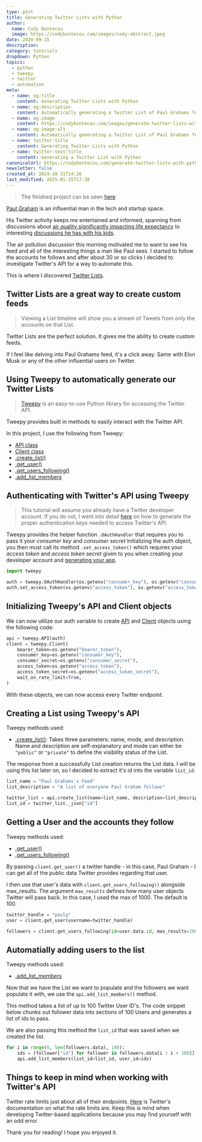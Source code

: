 ```yaml
---
type: post
title: Generating Twitter Lists with Python
author:
  name: Cody Bontecou
  image: https://codybontecou.com/images/cody-abstract.jpeg
date: 2020-09-15
description: 
category: tutorials
dropdown: Python
topics:
  - python
  - tweepy
  - twitter
  - automation
meta:
  - name: og:title
    content: Generating Twitter Lists with Python
  - name: og:description
    content: Automatically generating a Twitter List of Paul Grahams feed with Python and Tweepy
  - name: og:image
    content: https://codybontecou.com/images/generate-twitter-lists-with-python-meta.png
  - name: og:image:alt
    content: Automatically generating a Twitter List of Paul Grahams feed with Python and Tweepy
  - name: twitter:title
    content: Generating Twitter Lists with Python
  - name: twitter:text:title
    content: Generating a Twitter List with Python
canonicalUrl: https://codybontecou.com/generate-twitter-lists-with-python.html
newsletter: false
created_at: 2024-10-31T14:26
last_modified: 2025-01-15T17:38
---
```

> The finished project can be seen [here](https://github.com/CodyBontecou/Generating-Twitter-Lists-with-Python/blob/main/tweepy_lists/app.py)

[Paul Graham](https://twitter.com/paulg) is an influential man in the tech and startup space.

His Twitter activity keeps me entertained and informed, spanning from discussions about [air quality significantly impacting life expectancy](https://twitter.com/paulg/status/1437423926980841472) to interesting [discussions he has with his kids](https://twitter.com/paulg/status/1437453828606070784).

The air pollution discussion this morning motivated me to want to see his feed and all of the interesting things a man like Paul sees. I started to follow the accounts he follows and after about 30 or so clicks I decided to investigate Twitter's API for a way to automate this.

This is where I discovered [Twitter Lists](https://help.twitter.com/en/using-twitter/twitter-lists).

## Twitter Lists are a great way to create custom feeds

> Viewing a List timeline will show you a stream of Tweets from only the accounts on that List.

Twitter Lists are the perfect solution. It gives me the ability to create custom feeds.

If I feel like delving into Paul Grahams feed, it's a click away. Same with Elon Musk or any of the other influential users on Twitter.

## Using Tweepy to automatically generate our Twitter Lists

> [Tweepy](https://www.tweepy.org/) is an easy-to-use Python library for accessing the Twitter API.

Tweepy provides built in methods to easily interact with the Twitter API.

In this project, I use the following from Tweepy:

- [API class](https://docs.tweepy.org/en/stable/api.html?highlight=API#API)
- [Client class](https://docs.tweepy.org/en/latest/client.html)
- [.create_list()](https://docs.tweepy.org/en/latest/api.html?highlight=create_list#tweepy.API.create_list)
- [.get_user()](https://docs.tweepy.org/en/v3.10.0/api.html?highlight=get_user#API.get_user)
- [.get_users_following()](https://docs.tweepy.org/en/latest/client.html?highlight=get_users_following#tweepy.client.get_users_following)
- [.add_list_members](https://docs.tweepy.org/en/latest/api.html?highlight=add_list_members#tweepy.api.add_list_members)

## Authenticating with Twitter's API using Tweepy

> This tutorial will assume you already have a Twitter developer account. If you do not, I went into detail [here](https://codybontecou.com/programmatically-tweeting-with-nodejs.html#getting-authenticated) on how to generate the proper authentication keys needed to access Twitter's API.

Tweepy provides the helper function `.OAuthHandler` that requires you to pass it your _consumer key_ and _consumer secret_ initializing the auth object, you then must call its method `.set_access_token()` which requires your _access token_ and _access token secret_ given to you when creating your developer account and [generating your app](https://codybontecou.com/programmatically-tweeting-with-nodejs.html#getting-authenticated).

```python
import tweepy

auth = tweepy.OAuthHandler(os.getenv("consumer_key"), os.getenv("consumer_secret"))
auth.set_access_token(os.getenv("access_token"), os.getenv("access_token_secret"))
```

## Initializing Tweepy's API and Client objects

We can now utilize our auth variable to create [API](https://docs.tweepy.org/en/stable/api.html?highlight=API#API) and [Client](https://docs.tweepy.org/en/latest/client.html) objects using the following code:

```python
api = tweepy.API(auth)
client = tweepy.Client(
    bearer_token=os.getenv("bearer_token"),
    consumer_key=os.getenv("consumer_key"),
    consumer_secret=os.getenv("consumer_secret"),
    access_token=os.getenv("access_token"),
    access_token_secret=os.getenv("access_token_secret"),
    wait_on_rate_limit=True,
)
```

With these objects, we can now access every Twitter endpoint.

## Creating a List using Tweepy's API

Tweepy methods used:

- [.create_list()](https://docs.tweepy.org/en/latest/api.html?highlight=create_list#tweepy.API.create_list): Takes three parameters: name, mode, and description. Name and description are self-explanatory and mode can either be `"public"` or `"private"` to define the visibility status of the List.

The response from a successfully List creation returns the List data. I will be using this list later on, so I decided to extract it's id into the variable `list_id`.

```python
list_name = "Paul Grahams's Feed"
list_description = "A list of everyone Paul Graham follows"

twitter_list = api.create_list(name=list_name, description=list_description)
list_id = twitter_list._json["id"]
```

## Getting a User and the accounts they follow

Tweepy methods used:

- [.get_user()](https://docs.tweepy.org/en/v3.10.0/api.html?highlight=get_user#API.get_user)
- [.get_users_following()](https://docs.tweepy.org/en/latest/client.html?highlight=get_users_following#tweepy.client.get_users_following)

By passing `client.get_user()` a twitter handle - in this case, Paul Graham - I can get all of the public data Twitter provides regarding that user.

I then use that user's data with `client.get_users_following()` alongside max_results. The argument `max_results` defines how many user objects Twitter will pass back. In this case, I used the max of 1000. The default is 100.

```python
twitter_handle = "paulg"
user = client.get_user(username=twitter_handle)

followers = client.get_users_following(id=user.data.id, max_results=1000)
```

## Automatially adding users to the list

Tweepy methods used:

- [.add_list_members](https://docs.tweepy.org/en/latest/api.html?highlight=add_list_members#tweepy.api.add_list_members)

Now that we have the List we want to populate and the followers we want populate it with, we use the `api.add_list_members()` method.

This method takes a list of up to 100 Twitter User ID's. The code snippet below chunks out follower data into sections of 100 Users and generates a list of ids to pass.

We are also passing this method the `list_id` that was saved when we created the list.

```python
for i in range(0, len(followers.data), 100):
    ids = [follower["id"] for follower in followers.data[i : i + 100]]
    api.add_list_members(list_id=list_id, user_id=ids)
```

## Things to keep in mind when working with Twitter's API

Twitter rate limits just about all of their endpoints. [Here](https://developer.twitter.com/en/docs/twitter-api/v1/rate-limits) is Twitter's documentation on what the rate limits are. Keep this is mind when developing Twitter-based applications because you may find yourself with an odd error.

Thank you for reading! I hope you enjoyed it.
